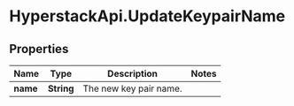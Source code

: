 # HyperstackApi.UpdateKeypairName

## Properties

Name | Type | Description | Notes
------------ | ------------- | ------------- | -------------
**name** | **String** | The new key pair name. | 


